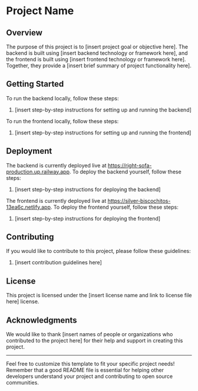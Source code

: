 # Project Name

## Overview

The purpose of this project is to [insert project goal or objective here]. The backend is built using [insert backend technology or framework here], and the frontend is built using [insert frontend technology or framework here]. Together, they provide a [insert brief summary of project functionality here].

## Getting Started

To run the backend locally, follow these steps:

1. [insert step-by-step instructions for setting up and running the backend]

To run the frontend locally, follow these steps:

1. [insert step-by-step instructions for setting up and running the frontend]

## Deployment

The backend is currently deployed live at https://right-sofa-production.up.railway.app. To deploy the backend yourself, follow these steps:

1. [insert step-by-step instructions for deploying the backend]

The frontend is currently deployed live at https://silver-biscochitos-13ea6c.netlify.app. To deploy the frontend yourself, follow these steps:

1. [insert step-by-step instructions for deploying the frontend]

## Contributing

If you would like to contribute to this project, please follow these guidelines:

1. [insert contribution guidelines here]

## License

This project is licensed under the [insert license name and link to license file here] license.

## Acknowledgments

We would like to thank [insert names of people or organizations who contributed to the project here] for their help and support in creating this project.

---

Feel free to customize this template to fit your specific project needs! Remember that a good README file is essential for helping other developers understand your project and contributing to open source communities.
